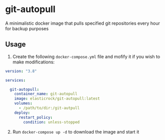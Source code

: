 # git-autopull

A minimalistic docker image that pulls specified git repositories every hour for backup purposes

## Usage

1. Create the following `docker-compose.yml` file and mofify it if you wish to make modifications:

```yaml
version: "3.8"

services:

  git-autopull:
    container_name: git-autopull
    image: elasticrock/git-autopull:latest
    volumes: 
      - /path/to/dir:/git-autpull
    deploy:
      restart_policy:
        condition: unless-stopped
```
2. Run `docker-compose up -d` to download the image and start it
